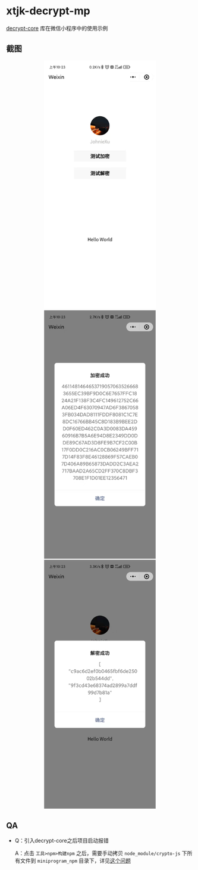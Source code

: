 # xtjk-decrypt-mp

[decrypt-core](https://github.com/JohnieXu/decrypt-core) 库在微信小程序中的使用示例

## 截图

<p align="center">
  <img src="./screenshots/1.jpg" width="300" />
  <img src="./screenshots/2.jpg" width="300" />
  <img src="./screenshots/3.jpg" width="300" />
</p>

## QA

- Q：引入decrypt-core之后项目启动报错

  A：点击 `工具>npm>构建npm` 之后，需要手动拷贝 `node_module/crypto-js` 下所有文件到 `miniprogram_npm` 目录下，详见[这个问题](https://developers.weixin.qq.com/community/develop/doc/000e0aabea04c029a54da773d5c000?highLine=%2520%25E6%25B2%25A1%25E6%259C%2589%25E6%2589%25BE%25E5%2588%25B0%25E5%258F%25AF%25E4%25BB%25A5%25E6%259E%2584%25E5%25BB%25BA%25E7%259A%2584%2520NPM%2520%25E5%258C%2585%25EF%25BC%258C%25E8%25AF%25B7%25E7%25A1%25AE%25E8%25AE%25A4%25E9%259C%2580%25E8%25A6%2581%25E5%258F%2582%25E4%25B8%258E%25E6%259E%2584%25E5%25BB%25BA%25E7%259A%2584%2520npm%2520%25E9%2583%25BD%25E5%259C%25A8%2520%2560miniprogramRoot%2560%2520%25E7%259B%25AE%25E5%25BD%2595%25E5%2586%2585%25EF%25BC%258C%25E6%2588%2596%25E9%2585%258D%25E7%25BD%25AE%2520project.config.json%2520%25E7%259A%2584%2520packNpmManually%2520%25E5%2592%258C%2520packNpmRelationList%2520%25E8%25BF%259B%25E8%25A1%258C%25E6%259E%2584%25E5%25BB%25BA)

